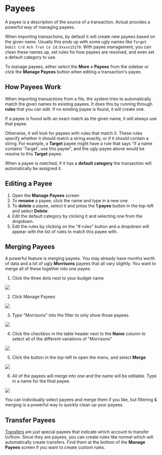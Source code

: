 # Payees

A payee is a description of the source of a transaction. Actual provides a powerful way of managing payees.

When importing transactions, by default it will create new payees based on the given name. Usually this ends up with some ugly names like `Target Debit Crd Ach Tran Co Id:Xxxxx15170`. With payee management, you can clean these names up, set rules for how payees are resolved, and even set a default category to use.

To manage payees, either select the **More >  Payees** from the sidebar or click the **Manage Payees** button when editing a transaction's payee.

## How Payees Work

When importing transactions from a file, the system tries to automatically match the given names to existing payees. It does this by running through **rules** that you can edit. If no existing payee is found, it will create one.

If a payee is found with an exact match as the given name, it will always use that payee.

Otherwise, it will look for payees with rules that match it. These rules specify whether it should match a string exactly, or if it should contain a string. For example, a **Target** payee might have a rule that says "if a name contains 'Target', use this payee", and the ugly payee above would be resolve to this **Target** payee.

When a payee is matched, if it has a **default category** the transaction will automatically be assigned it.

## Editing a Payee

1. Open the **Manage Payees** screen
2. To **rename** a payee, click the name and type in a new one.
3. To **delete** a payee, select it and press the **1 payee** button in the top-left and select **Delete**.
4. Edit the default category by clicking it and selecting one from the dropdown.
5. Edit the rules by clicking on the "# rules" button and a dropdown will appear with the list of rules to match this payee with.

## Merging Payees

A powerful feature is merging payees. You may already have months worth of data and a lot of ugly **Morrisons** payees that all vary slightly. You want to merge all of these together into one payee.

1. Click the three dots next to your budget name

![](/img/payees/BudgetOptionButton.png)

2. Click Manage Payees

![](/img/payees/ManagingPayees.png)

3. Type "Morrisons" into the filter to only show those payees.

![](/img/payees/Payees.png)

4. Click the checkbox in the table header next to the **Name** column to select all of the different variations of "Morrisons"

![](/img/payees/PayeesSelected.png)

5. Click the button in the top-left to open the menu, and select **Merge**

![](/img/payees/MergePayeesOption.png)

6. All of the payees will merge into one and the name will be editable. Type in a name for the final payee.

![](/img/payees/PayeesMerged.png)

You can individually select payees and merge them if you like, but filtering & merging is a powerful way to quickly clean up your payees.

## Transfer Payees

[Transfers](./transfers.md) are just special payees that indicate which account to transfer to/from. Since they are payees, you can create rules like normal which will automatically create transfers. Find them at the bottom of the **Manage Payees** screen if you want to create custom rules.
